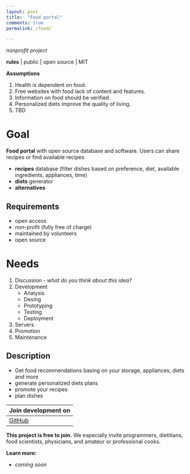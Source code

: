 ```yaml
---
layout: post
title:  "Food portal"
comments: true
permalink: /food/

---
```

*nonprofit project*

**rules** | public | open source | MIT

**Assumptions**
1. Health is dependent on food.
2. Free websites with food lack of content and features.
3. Information on food should be verified.
4. Personalized diets improve the quality of living.
5. TBD

# **Goal**
**Food portal** with open source database and software. Users can share recipes or find available recipes
* **recipes** database (filter dishes based on preference, diet, available ingredients, appliances, time)
* **diets** generator
* **alternatives**

## Requirements
* open access 
* non-profit (fully free of charge)
* maintained by volunteers 
* open source
 
# Needs
1. Discussion - *what do you think about this idea?*
2. Development
    * Analysis
    * Desing
    * Prototyping
    * Testing
    * Deployment 
3. Servers
4. Promotion
5. Maintenance

## Description
* Get food recommendations basing on your storage, appliances, diets and more
* generate personalized diets plans
* promote your recipes
* plan dishes 

| **Join development on** | 
|------|
[GitHub]() | [Facebook]() | [Reddit]() | [Discord]()

**This project is free to join.** We especially invite programmers, dietitians, food scientists, physicians, and amateur or professional cooks.

**Learn more:**
* *coming soon*
